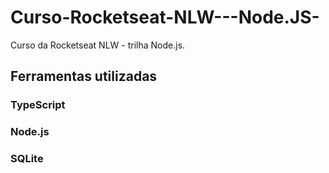 # Curso-Rocketseat-NLW---Node.JS-
Curso da Rocketseat NLW - trilha Node.js.

## Ferramentas utilizadas
### TypeScript
### Node.js
### SQLite
